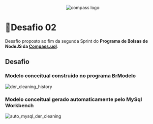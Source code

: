 <p align="center">
  <img alt="compass logo" src="https://user-images.githubusercontent.com/65569815/176964539-fe858838-0d07-418e-9220-b6d94461ecee.png" />
</p>

# 📝Desafio 02

Desafio proposto ao fim da segunda Sprint do **Programa de Bolsas de NodeJS da [Compass.uol](https://compass.uol/)**.

## Desafio

### Modelo conceitual construído no programa BrModelo
![der_cleaning_history](https://user-images.githubusercontent.com/65569815/179436690-c9a463b4-f509-4986-9de6-8f8533ab9170.png)

### Modelo conceitual gerado automaticamente pelo MySql Workbench
![auto_mysql_der_cleaning](https://user-images.githubusercontent.com/65569815/179438168-97a78686-fc0c-4467-a793-a787f8170217.PNG)
